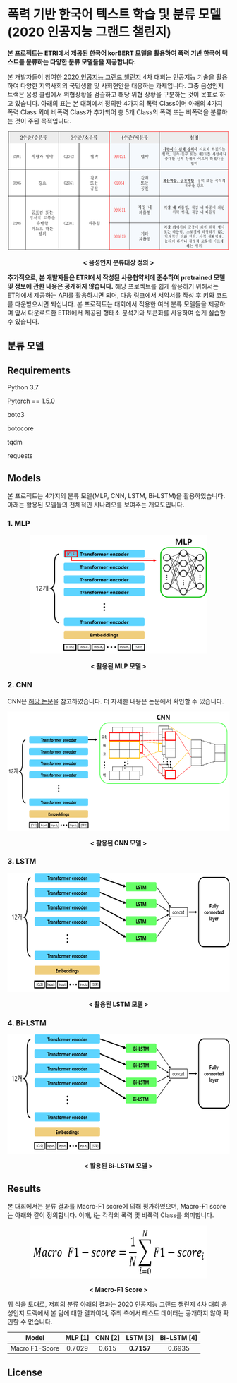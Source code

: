 # 폭력 기반 한국어 텍스트 학습 및 분류 모델(2020 인공지능 그랜드 챌린지)

**본 프로젝트는 ETRI에서 제공된 한국어 korBERT 모델을 활용하여 폭력 기반 한국어 텍스트를 분류하는 다양한 분류 모델들을 제공합니다.**

본 개발자들이 참여한 [2020 인공지능 그랜드 챌린지](http://www.ai-challenge.kr/) 4차 대회는 인공지능 기술을 활용하여 다양한 지역사회의 국민생활 및 사회현안을 대응하는 과제입니다. 
그중 음성인지 트랙은 음성 클립에서 위협상황을 검출하고 해당 위협 상황을 구분하는 것이 목표로 하고 있습니다. 아래의 표는 본 대회에서 정의한 4가지의 폭력 Class이며 아래의 4가지 폭력 Class 외에 비폭력 Class가 추가되어 총 5개 Class의 폭력 또는 비폭력을 분류하는 것이 주된 목적입니다.

<p align="center"><img src="./img/문제 정의.png"  width="500" height="270"></p>
<p align="center"><b>< 음성인지 분류대상 정의 ></b><p align="center">

**추가적으로, 본 개발자들은 ETRI에서 작성된 사용협약서에 준수하여 pretrained 모델 및 정보에 관한 내용은 공개하지 않습니다.** 해당 프로젝트를 쉽게 활용하기 위해서는 ETRI에서 제공하는 API를 활용하시면 되며, 다음 [링크](https://aiopen.etri.re.kr/key_main.php)에서 서약서를 작성 후 키와 코드를 다운받으시면 되십니다. 본 프로젝트는 대회에서 적용한 여러 분류 모델들을 제공하며 앞서 다운로드한 ETRI에서 제공된 형태소 분석기와 토큰화를 사용하여 쉽게 실습할 수 있습니다.



## 분류 모델

## Requirements

Python 3.7

Pytorch == 1.5.0

boto3

botocore

tqdm

requests

## Models

본 프로젝트는  4가지의 분류 모델(MLP, CNN, LSTM, Bi-LSTM)을 활용하였습니다. 아래는 활용된 모델들의 전체적인 시나리오를 보여주는 개요도입니다.

### 1. MLP

<p align="center"><img src="./img/MLP.png"  width="400" height="270"></p>
<p align="center"><b>< 활용된 MLP 모델 ></b><p align="center">

### 2. CNN

CNN은 [해당 논문](https://arxiv.org/abs/1408.5882)을 참고하였습니다. 더 자세한 내용은 논문에서 확인할 수 있습니다. 

<p align="center"><img src="./img/CNN.png"  width="700" height="270"></p>
<p align="center"><b>< 활용된 CNN 모델 ></b><p align="center">

### 3. LSTM

<p align="center"><img src="./img/LSTM.png"  width="700" height="270"></p>
<p align="center"><b>< 활용된 LSTM 모델 ></b><p align="center">

### 4. Bi-LSTM 

<p align="center"><img src="./img/Bi-LSTM.png"  width=700" height="270"></p>
<p align="center"><b>< 활용된 Bi-LSTM 모델 ></b><p align="center">



## Results

본 대회에서는 분류 결과를 Macro-F1 score에 의해 평가하였으며, Macro-F1 score는 아래와 같이 정의합니다. 이때, i는 각각의 폭력 및 비폭력 Class를 의미합니다.

<p align="center"><img src="./img/formula.png"  width=400" height="120"></p>
<p align="center"><b>< Macro-F1 Score ></b><p align="center">

위 식을 토대로, 저희의 분류 
아래의 결과는 2020 인공지능 그랜드 챌린지 4차 대회 음성인지 트랙에서 본 팀에 대한 결과이며, 주최 측에서 테스트 데이터는 공개하지 않아 확인할 수 없습니다.

| Model | MLP [1] | CNN [2] | LSTM [3] | Bi-LSTM [4] |
| :-----: | :-----: | :-----: | :-----: | :-----: |
| Macro F1-Score | 0.7029 | 0.615 | **0.7157** | 0.6935 |


## License




